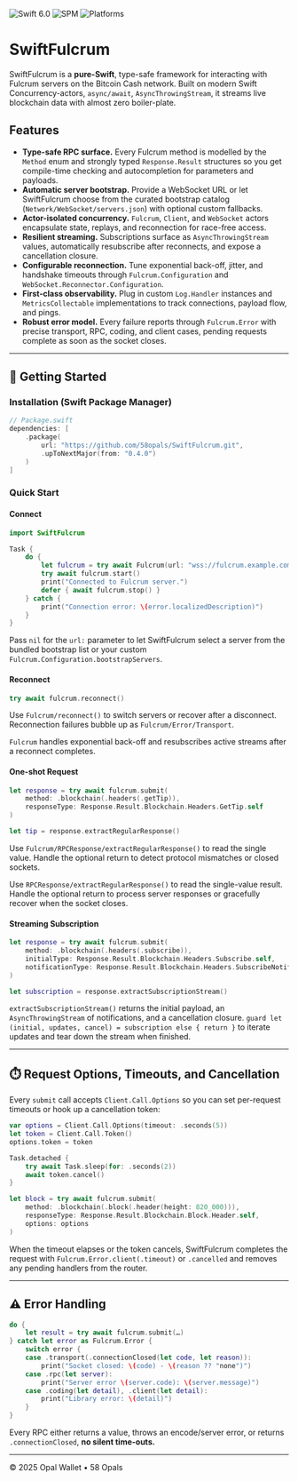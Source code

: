 ![Swift 6.0](https://img.shields.io/badge/swift-6.0-orange)
![SPM](https://img.shields.io/badge/Package%20Manager-SPM-informational)
![Platforms](https://img.shields.io/badge/platforms-iOS%20|%20macOS%20|%20watchOS%20|%20tvOS%20|%20visionOS-blue)

# SwiftFulcrum

SwiftFulcrum is a **pure-Swift**, type-safe framework for interacting with Fulcrum servers on the Bitcoin Cash network. Built on modern Swift Concurrency-actors, `async/await`, `AsyncThrowingStream`, it streams live blockchain data with almost zero boiler-plate.

## Features

- **Type-safe RPC surface.** Every Fulcrum method is modelled by the ``Method`` enum and strongly typed ``Response.Result`` structures so you get compile-time checking and autocompletion for parameters and payloads.
- **Automatic server bootstrap.** Provide a WebSocket URL or let SwiftFulcrum choose from the curated bootstrap catalog (`Network/WebSocket/servers.json`) with optional custom fallbacks.
- **Actor-isolated concurrency.** ``Fulcrum``, ``Client``, and ``WebSocket`` actors encapsulate state, replays, and reconnection for race-free access.
- **Resilient streaming.** Subscriptions surface as `AsyncThrowingStream` values, automatically resubscribe after reconnects, and expose a cancellation closure.
- **Configurable reconnection.** Tune exponential back-off, jitter, and handshake timeouts through ``Fulcrum.Configuration`` and ``WebSocket.Reconnector.Configuration``.
- **First-class observability.** Plug in custom ``Log.Handler`` instances and ``MetricsCollectable`` implementations to track connections, payload flow, and pings.
- **Robust error model.** Every failure reports through ``Fulcrum.Error`` with precise transport, RPC, coding, and client cases, pending requests complete as soon as the socket closes.

---

## 🚀 Getting Started

### Installation (Swift Package Manager)

```swift
// Package.swift
dependencies: [
    .package(
        url: "https://github.com/58opals/SwiftFulcrum.git",
        .upToNextMajor(from: "0.4.0")
    )
]
```

### Quick Start

#### Connect

```swift
import SwiftFulcrum

Task {
    do {
        let fulcrum = try await Fulcrum(url: "wss://fulcrum.example.com:50004")
        try await fulcrum.start()
        print("Connected to Fulcrum server.")
        defer { await fulcrum.stop() }
    } catch {
        print("Connection error: \(error.localizedDescription)")
    }
}
```

Pass `nil` for the `url:` parameter to let SwiftFulcrum select a server from the bundled bootstrap list or your custom
``Fulcrum.Configuration.bootstrapServers``.

#### Reconnect

```swift
try await fulcrum.reconnect()
```

Use ``Fulcrum/reconnect()`` to switch servers or recover after a disconnect.
Reconnection failures bubble up as ``Fulcrum/Error/Transport``.

`Fulcrum` handles exponential back-off and resubscribes active streams after a reconnect completes.

#### One-shot Request

```swift
let response = try await fulcrum.submit(
    method: .blockchain(.headers(.getTip)),
    responseType: Response.Result.Blockchain.Headers.GetTip.self
)

let tip = response.extractRegularResponse()
```

Use ``Fulcrum/RPCResponse/extractRegularResponse()`` to read the single value. Handle the optional return to detect protocol
mismatches or closed sockets.

Use ``RPCResponse/extractRegularResponse()`` to read the single-value result. Handle the optional return to process server responses or gracefully recover when the socket closes.

#### Streaming Subscription

```swift
let response = try await fulcrum.submit(
    method: .blockchain(.headers(.subscribe)),
    initialType: Response.Result.Blockchain.Headers.Subscribe.self,
    notificationType: Response.Result.Blockchain.Headers.SubscribeNotification.self
)

let subscription = response.extractSubscriptionStream()
```

`extractSubscriptionStream()` returns the initial payload, an `AsyncThrowingStream` of notifications, and a cancellation closure.
`guard let (initial, updates, cancel) = subscription else { return }` to iterate updates and tear down the stream when finished.

---

## ⏱️ Request Options, Timeouts, and Cancellation

Every `submit` call accepts `Client.Call.Options` so you can set per-request timeouts or hook up a cancellation token:

```swift
var options = Client.Call.Options(timeout: .seconds(5))
let token = Client.Call.Token()
options.token = token

Task.detached {
    try await Task.sleep(for: .seconds(2))
    await token.cancel()
}

let block = try await fulcrum.submit(
    method: .blockchain(.block(.header(height: 820_000))),
    responseType: Response.Result.Blockchain.Block.Header.self,
    options: options
)
```

When the timeout elapses or the token cancels, SwiftFulcrum completes the request with `Fulcrum.Error.client(.timeout)` or
`.cancelled` and removes any pending handlers from the router.

---

## ⚠️ Error Handling

```swift
do {
    let result = try await fulcrum.submit(…)
} catch let error as Fulcrum.Error {
    switch error {
    case .transport(.connectionClosed(let code, let reason)):
        print("Socket closed: \(code) - \(reason ?? "none")")
    case .rpc(let server):
        print("Server error \(server.code): \(server.message)")
    case .coding(let detail), .client(let detail):
        print("Library error: \(detail)")
    }
}
```

Every RPC either returns a value, throws an encode/server error, or returns `.connectionClosed`, **no silent time-outs.**

---

© 2025 Opal Wallet • 58 Opals
